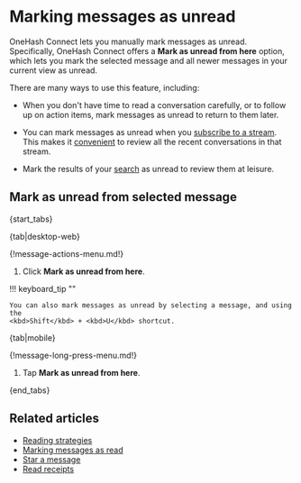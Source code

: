 # Marking messages as unread

OneHash Connect lets you manually mark messages as unread. Specifically, OneHash Connect offers a
**Mark as unread from here** option, which lets you mark the selected message
and all newer messages in your current view as unread.

There are many ways to use this feature, including:

- When you don't have time to read a conversation carefully, or to follow up on
  action items, mark messages as unread to return to them later.

- You can mark messages as unread when you [subscribe to a
  stream](/help/browse-and-subscribe-to-streams). This makes it
  [convenient](/help/reading-strategies) to review all the recent
  conversations in that stream.

- Mark the results of your [search](/help/search-for-messages) as unread to
  review them at leisure.

## Mark as unread from selected message

{start_tabs}

{tab|desktop-web}

{!message-actions-menu.md!}

1. Click **Mark as unread from here**.

!!! keyboard_tip ""

    You can also mark messages as unread by selecting a message, and using the
    <kbd>Shift</kbd> + <kbd>U</kbd> shortcut.

{tab|mobile}

{!message-long-press-menu.md!}

1. Tap **Mark as unread from here**.

{end_tabs}

## Related articles

* [Reading strategies](/help/reading-strategies)
* [Marking messages as read](/help/marking-messages-as-read)
* [Star a message](/help/star-a-message)
* [Read receipts](/help/read-receipts)
